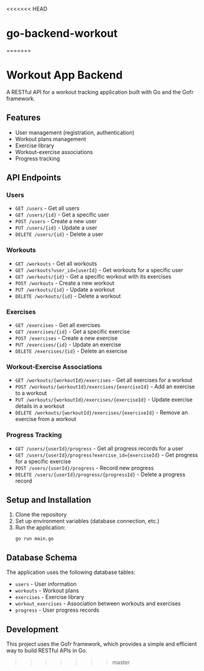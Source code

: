 <<<<<<< HEAD
# go-backend-workout
=======
# Workout App Backend

A RESTful API for a workout tracking application built with Go and the Gofr framework.

## Features

- User management (registration, authentication)
- Workout plans management
- Exercise library
- Workout-exercise associations
- Progress tracking

## API Endpoints

### Users

- `GET /users` - Get all users
- `GET /users/{id}` - Get a specific user
- `POST /users` - Create a new user
- `PUT /users/{id}` - Update a user
- `DELETE /users/{id}` - Delete a user

### Workouts

- `GET /workouts` - Get all workouts
- `GET /workouts?user_id={userId}` - Get workouts for a specific user
- `GET /workouts/{id}` - Get a specific workout with its exercises
- `POST /workouts` - Create a new workout
- `PUT /workouts/{id}` - Update a workout
- `DELETE /workouts/{id}` - Delete a workout

### Exercises

- `GET /exercises` - Get all exercises
- `GET /exercises/{id}` - Get a specific exercise
- `POST /exercises` - Create a new exercise
- `PUT /exercises/{id}` - Update an exercise
- `DELETE /exercises/{id}` - Delete an exercise

### Workout-Exercise Associations

- `GET /workouts/{workoutId}/exercises` - Get all exercises for a workout
- `POST /workouts/{workoutId}/exercises/{exerciseId}` - Add an exercise to a workout
- `PUT /workouts/{workoutId}/exercises/{exerciseId}` - Update exercise details in a workout
- `DELETE /workouts/{workoutId}/exercises/{exerciseId}` - Remove an exercise from a workout

### Progress Tracking

- `GET /users/{userId}/progress` - Get all progress records for a user
- `GET /users/{userId}/progress?exercise_id={exerciseId}` - Get progress for a specific exercise
- `POST /users/{userId}/progress` - Record new progress
- `DELETE /users/{userId}/progress/{progressId}` - Delete a progress record

## Setup and Installation

1. Clone the repository
2. Set up environment variables (database connection, etc.)
3. Run the application:
   ```
   go run main.go
   ```

## Database Schema

The application uses the following database tables:

- `users` - User information
- `workouts` - Workout plans
- `exercises` - Exercise library
- `workout_exercises` - Association between workouts and exercises
- `progress` - User progress records

## Development

This project uses the Gofr framework, which provides a simple and efficient way to build RESTful APIs in Go.
>>>>>>> master
